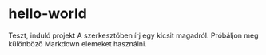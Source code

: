 # hello-world
Teszt, induló projekt
A szerkesztőben írj egy kicsit magadról. Próbáljon meg különböző Markdown elemeket használni.
